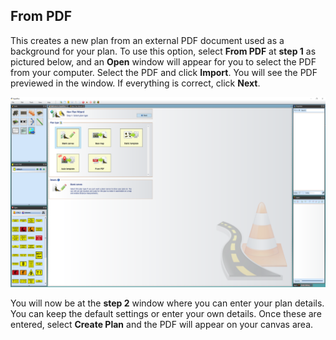 ## From PDF

This creates a new plan from an external PDF document used as a background for your plan. To use this option, select **From PDF** at **step 1** as pictured below, and an **Open** window will appear for you to select the PDF from your computer. Select the PDF and click **Import**. You will see the PDF previewed in the window. If everything is correct, click **Next**. 

![Select_Plan_Type](./assets/Select_Plan_Type.png)

You will now be at the **step 2** window where you can enter your plan details. You can keep the default settings or enter your own details. Once these are entered, select **Create Plan** and the PDF will appear on your canvas area. 